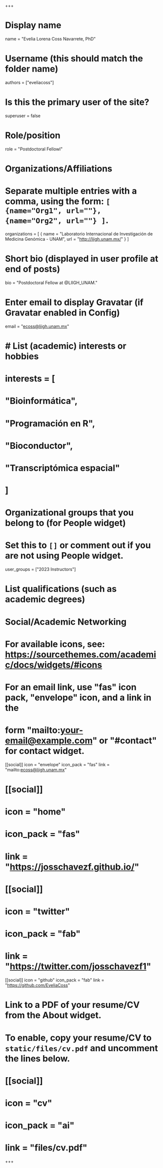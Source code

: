 +++
# Display name
name = "Evelia Lorena Coss Navarrete, PhD"

# Username (this should match the folder name)
authors = ["eveliacoss"]

# Is this the primary user of the site?
superuser = false

# Role/position
role = "Postdoctoral Fellowl"

# Organizations/Affiliations
#   Separate multiple entries with a comma, using the form: `[ {name="Org1", url=""}, {name="Org2", url=""} ]`.
organizations = [ { name = "Laboratorio Internacional de Investigación de Medicina Genómica - UNAM", url = "http://liigh.unam.mx/" } ]

# Short bio (displayed in user profile at end of posts)
bio = "Postdoctoral Fellow at @LIIGH_UNAM."

# Enter email to display Gravatar (if Gravatar enabled in Config)
email = "ecoss@liigh.unam.mx"

# # List (academic) interests or hobbies
# interests = [
#   "Bioinformática",
#   "Programación en R",
#   "Bioconductor",
#   "Transcriptómica espacial"
# ]

# Organizational groups that you belong to (for People widget)
#   Set this to `[]` or comment out if you are not using People widget.
user_groups = ["2023 Instructors"]

# List qualifications (such as academic degrees)

# Social/Academic Networking
# For available icons, see: https://sourcethemes.com/academic/docs/widgets/#icons
#   For an email link, use "fas" icon pack, "envelope" icon, and a link in the
#   form "mailto:your-email@example.com" or "#contact" for contact widget.

[[social]]
  icon = "envelope"
  icon_pack = "fas"
  link = "mailto:ecoss@liigh.unam.mx"  

# [[social]]
#   icon = "home"
#   icon_pack = "fas"
#  link = "https://josschavezf.github.io/"

# [[social]]
#   icon = "twitter"
#   icon_pack = "fab"
#   link = "https://twitter.com/josschavezf1"

[[social]]
  icon = "github"
  icon_pack = "fab"
  link = "https://github.com/EveliaCoss"

# Link to a PDF of your resume/CV from the About widget.
# To enable, copy your resume/CV to `static/files/cv.pdf` and uncomment the lines below.
# [[social]]
#   icon = "cv"
#   icon_pack = "ai"
#   link = "files/cv.pdf"

+++


